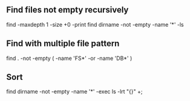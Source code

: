 ## Find files not empty recursively

find -maxdepth 1 -size +0 -print
find dirname -not -empty -name '*' -ls

## Find with multiple file pattern
find . -not -empty \( -name 'FS*' -or -name 'DB*' \)

## Sort
find dirname -not -empty -name '*' -exec ls -lrt "{}" +;